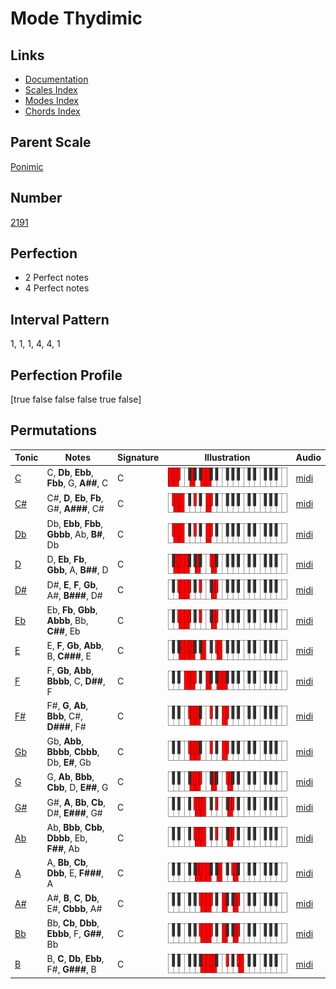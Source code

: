 # Mode Thydimic

## Links

- [Documentation](index.md)
- [Scales Index](Scales.md)
- [Modes Index](Modes.md)
- [Chords Index](Chords.md)

## Parent Scale

[Ponimic](ScalePonimic.md)

## Number

[2191](https://ianring.com/musictheory/scales/2191)

## Perfection

- 2 Perfect notes
- 4 Perfect notes

## Interval Pattern

1, 1, 1, 4, 4, 1

## Perfection Profile

[true false false false true false]

## Permutations

| Tonic | Notes | Signature | Illustration | Audio |
|-------|-------|-----------|--------------|-------|
| [C](ModeCNaturalThydimic.md) | C, **Db**, **Ebb**, **Fbb**, G, **A##**, C | C | ![CNaturalThydimic](ModeCNaturalThydimic.png) | [midi](https://github.com/edipermadi/music/blob/main/docs/ModeCNaturalThydimic.mid?raw=true) |
| [C#](ModeCSharpThydimic.md) | C#, **D**, **Eb**, **Fb**, G#, **A###**, C# | C | ![CSharpThydimic](ModeCSharpThydimic.png) | [midi](https://github.com/edipermadi/music/blob/main/docs/ModeCSharpThydimic.mid?raw=true) |
| [Db](ModeDFlatThydimic.md) | Db, **Ebb**, **Fbb**, **Gbbb**, Ab, **B#**, Db | C | ![DFlatThydimic](ModeDFlatThydimic.png) | [midi](https://github.com/edipermadi/music/blob/main/docs/ModeDFlatThydimic.mid?raw=true) |
| [D](ModeDNaturalThydimic.md) | D, **Eb**, **Fb**, **Gbb**, A, **B##**, D | C | ![DNaturalThydimic](ModeDNaturalThydimic.png) | [midi](https://github.com/edipermadi/music/blob/main/docs/ModeDNaturalThydimic.mid?raw=true) |
| [D#](ModeDSharpThydimic.md) | D#, **E**, **F**, **Gb**, A#, **B###**, D# | C | ![DSharpThydimic](ModeDSharpThydimic.png) | [midi](https://github.com/edipermadi/music/blob/main/docs/ModeDSharpThydimic.mid?raw=true) |
| [Eb](ModeEFlatThydimic.md) | Eb, **Fb**, **Gbb**, **Abbb**, Bb, **C##**, Eb | C | ![EFlatThydimic](ModeEFlatThydimic.png) | [midi](https://github.com/edipermadi/music/blob/main/docs/ModeEFlatThydimic.mid?raw=true) |
| [E](ModeENaturalThydimic.md) | E, **F**, **Gb**, **Abb**, B, **C###**, E | C | ![ENaturalThydimic](ModeENaturalThydimic.png) | [midi](https://github.com/edipermadi/music/blob/main/docs/ModeENaturalThydimic.mid?raw=true) |
| [F](ModeFNaturalThydimic.md) | F, **Gb**, **Abb**, **Bbbb**, C, **D##**, F | C | ![FNaturalThydimic](ModeFNaturalThydimic.png) | [midi](https://github.com/edipermadi/music/blob/main/docs/ModeFNaturalThydimic.mid?raw=true) |
| [F#](ModeFSharpThydimic.md) | F#, **G**, **Ab**, **Bbb**, C#, **D###**, F# | C | ![FSharpThydimic](ModeFSharpThydimic.png) | [midi](https://github.com/edipermadi/music/blob/main/docs/ModeFSharpThydimic.mid?raw=true) |
| [Gb](ModeGFlatThydimic.md) | Gb, **Abb**, **Bbbb**, **Cbbb**, Db, **E#**, Gb | C | ![GFlatThydimic](ModeGFlatThydimic.png) | [midi](https://github.com/edipermadi/music/blob/main/docs/ModeGFlatThydimic.mid?raw=true) |
| [G](ModeGNaturalThydimic.md) | G, **Ab**, **Bbb**, **Cbb**, D, **E##**, G | C | ![GNaturalThydimic](ModeGNaturalThydimic.png) | [midi](https://github.com/edipermadi/music/blob/main/docs/ModeGNaturalThydimic.mid?raw=true) |
| [G#](ModeGSharpThydimic.md) | G#, **A**, **Bb**, **Cb**, D#, **E###**, G# | C | ![GSharpThydimic](ModeGSharpThydimic.png) | [midi](https://github.com/edipermadi/music/blob/main/docs/ModeGSharpThydimic.mid?raw=true) |
| [Ab](ModeAFlatThydimic.md) | Ab, **Bbb**, **Cbb**, **Dbbb**, Eb, **F##**, Ab | C | ![AFlatThydimic](ModeAFlatThydimic.png) | [midi](https://github.com/edipermadi/music/blob/main/docs/ModeAFlatThydimic.mid?raw=true) |
| [A](ModeANaturalThydimic.md) | A, **Bb**, **Cb**, **Dbb**, E, **F###**, A | C | ![ANaturalThydimic](ModeANaturalThydimic.png) | [midi](https://github.com/edipermadi/music/blob/main/docs/ModeANaturalThydimic.mid?raw=true) |
| [A#](ModeASharpThydimic.md) | A#, **B**, **C**, **Db**, E#, **Cbbb**, A# | C | ![ASharpThydimic](ModeASharpThydimic.png) | [midi](https://github.com/edipermadi/music/blob/main/docs/ModeASharpThydimic.mid?raw=true) |
| [Bb](ModeBFlatThydimic.md) | Bb, **Cb**, **Dbb**, **Ebbb**, F, **G##**, Bb | C | ![BFlatThydimic](ModeBFlatThydimic.png) | [midi](https://github.com/edipermadi/music/blob/main/docs/ModeBFlatThydimic.mid?raw=true) |
| [B](ModeBNaturalThydimic.md) | B, **C**, **Db**, **Ebb**, F#, **G###**, B | C | ![BNaturalThydimic](ModeBNaturalThydimic.png) | [midi](https://github.com/edipermadi/music/blob/main/docs/ModeBNaturalThydimic.mid?raw=true) |
